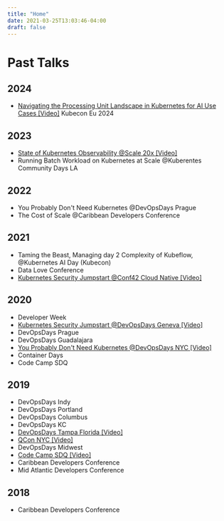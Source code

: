```yaml
---
title: "Home"
date: 2021-03-25T13:03:46-04:00
draft: false
---
```


# Past Talks

## 2024

* [Navigating the Processing Unit Landscape in Kubernetes for AI Use Cases [Video]](https://youtu.be/195X1yItSLc) Kubecon Eu 2024

## 2023

* [State of Kubernetes Observability @Scale 20x [Video]](https://youtu.be/E-ww5strzjg)
* Running Batch Workload on Kubernetes at Scale @Kuberentes Community Days LA

## 2022

* You Probably Don't Need Kubernetes @DevOpsDays Prague
* The Cost of Scale @Caribbean Developers Conference

## 2021

* Taming the Beast, Managing day 2 Complexity of Kubeflow, @Kubernetes AI Day (Kubecon)
* Data Love Conference
* [Kubernetes Security Jumpstart @Conf42 Cloud Native [Video]](https://www.youtube.com/watch?v=FGfsf2pyF5Y)

## 2020
* Developer Week
* [Kubernetes Security Jumpstart @DevOpsDays Geneva [Video]](https://youtu.be/G5QrdopWBXs)
* DevOpsDays Prague
* DevOpsDays Guadalajara
* [You Probably Don't Need Kubernetes @DevOpsDays NYC [Video]](https://www.youtube.com/watch?v=GwTo8lxBXwE) 
* Container Days
* Code Camp SDQ

## 2019
* DevOpsDays Indy
* DevOpsDays Portland
* DevOpsDays Columbus
* DevOpsDays KC
* [DevOpsDays Tampa Florida [Video]](https://youtu.be/LRNr3nOSggI)
* [QCon NYC [Video]](https://youtu.be/HeCy-T6CYBo)
* DevOpsDays Midwest
* [Code Camp SDQ [Video]](https://youtu.be/cuIDHtXgeIE)
* Caribbean Developers Conference
* Mid Atlantic Developers Conference

## 2018
* Caribbean Developers Conference
